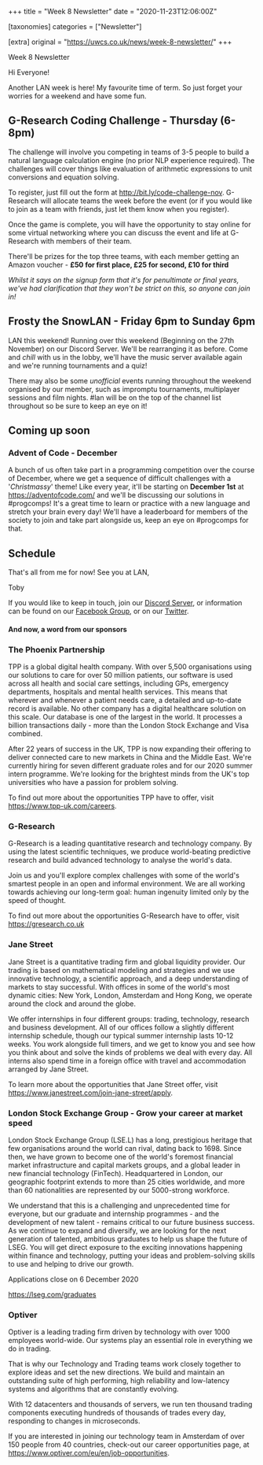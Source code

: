 +++
title = "Week 8 Newsletter"
date = "2020-11-23T12:06:00Z"

[taxonomies]
categories = ["Newsletter"]

[extra]
original = "https://uwcs.co.uk/news/week-8-newsletter/"
+++

<p>Week 8 Newsletter</p>

<!-- more -->

Hi Everyone\!

Another LAN week is here\! My favourite time of term. So just forget your worries for a weekend and have some fun.

## G-Research Coding Challenge - Thursday (6-8pm)

The challenge will involve you competing in teams of 3-5 people to build a natural language calculation engine (no prior NLP experience required). The challenges will cover things like evaluation of arithmetic expressions to unit conversions and equation solving.

To register, just fill out the form at <http://bit.ly/code-challenge-nov>. G-Research will allocate teams the week before the event (or if you would like to join as a team with friends, just let them know when you register).

Once the game is complete, you will have the opportunity to stay online for some virtual networking where you can discuss the event and life at G-Research with members of their team.

There'll be prizes for the top three teams, with each member getting an Amazon voucher - **£50 for first place, £25 for second, £10 for third**

*Whilst it says on the signup form that it's for penultimate or final years, we've had clarification that they won't be strict on this, so anyone can join in\!*

## Frosty the SnowLAN - Friday 6pm to Sunday 6pm

LAN this weekend\! Running over this weekend (Beginning on the 27th November) on our Discord Server. We'll be rearranging it as before. Come and *chill* with us in the lobby, we'll have the music server available again and we're running tournaments and a quiz\!

There may also be some *unofficial* events running throughout the weekend organised by our member, such as impromptu tournaments, multiplayer sessions and film nights. \#lan will be on the top of the channel list throughout so be sure to keep an eye on it\!

## Coming up soon

### Advent of Code - December

A bunch of us often take part in a programming competition over the course of December, where we get a sequence of difficult challenges with a '*Christmassy*' theme\! Like every year, it'll be starting on **December 1st** at <https://adventofcode.com/> and we'll be discussing our solutions in \#progcomps\! It's a great time to learn or practice with a new language and stretch your brain every day\! We'll have a leaderboard for members of the society to join and take part alongside us, keep an eye on \#progcomps for that.

## Schedule

That's all from me for now\! See you at LAN,

Toby

If you would like to keep in touch, join our [Discord Server](https://discord.uwcs.uk), or information can be found on our [Facebook Group](https://www.facebook.com/groups/warwickcompsoc/), or on our [Twitter](https://twitter.com/uwcs).

#### And now, a word from our sponsors

### The Phoenix Partnership

TPP is a global digital health company. With over 5,500 organisations using our solutions to care for over 50 million patients, our software is used across all health and social care settings, including GPs, emergency departments, hospitals and mental health services. This means that wherever and whenever a patient needs care, a detailed and up-to-date record is available. No other company has a digital healthcare solution on this scale. Our database is one of the largest in the world. It processes a billion transactions daily - more than the London Stock Exchange and Visa combined.

After 22 years of success in the UK, TPP is now expanding their offering to deliver connected care to new markets in China and the Middle East. We're currently hiring for seven different graduate roles and for our 2020 summer intern programme. We're looking for the brightest minds from the UK's top universities who have a passion for problem solving.

To find out more about the opportunities TPP have to offer, visit <https://www.tpp-uk.com/careers>.

### G-Research

G-Research is a leading quantitative research and technology company. By using the latest scientific techniques, we produce world-beating predictive research and build advanced technology to analyse the world's data.

Join us and you'll explore complex challenges with some of the world's smartest people in an open and informal environment. We are all working towards achieving our long-term goal: human ingenuity limited only by the speed of thought.

To find out more about the opportunities G-Research have to offer, visit <https://gresearch.co.uk>

### Jane Street

Jane Street is a quantitative trading firm and global liquidity provider. Our trading is based on mathematical modeling and strategies and we use innovative technology, a scientific approach, and a deep understanding of markets to stay successful. With offices in some of the world's most dynamic cities: New York, London, Amsterdam and Hong Kong, we operate around the clock and around the globe.

We offer internships in four different groups: trading, technology, research and business development. All of our offices follow a slightly different internship schedule, though our typical summer internship lasts 10-12 weeks. You work alongside full timers, and we get to know you and see how you think about and solve the kinds of problems we deal with every day. All interns also spend time in a foreign office with travel and accommodation arranged by Jane Street.

To learn more about the opportunities that Jane Street offer, visit <https://www.janestreet.com/join-jane-street/apply>.

### London Stock Exchange Group - Grow your career at market speed

London Stock Exchange Group (LSE.L) has a long, prestigious heritage that few organisations around the world can rival, dating back to 1698. Since then, we have grown to become one of the world's foremost financial market infrastructure and capital markets groups, and a global leader in new financial technology (FinTech). Headquartered in London, our geographic footprint extends to more than 25 cities worldwide, and more than 60 nationalities are represented by our 5000-strong workforce.

We understand that this is a challenging and unprecedented time for everyone, but our graduate and internship programmes - and the development of new talent - remains critical to our future business success. As we continue to expand and diversify, we are looking for the next generation of talented, ambitious graduates to help us shape the future of LSEG. You will get direct exposure to the exciting innovations happening within finance and technology, putting your ideas and problem-solving skills to use and helping to drive our growth.

Applications close on 6 December 2020

<https://lseg.com/graduates>

### Optiver

Optiver is a leading trading firm driven by technology with over 1000 employees world-wide. Our systems play an essential role in everything we do in trading.

That is why our Technology and Trading teams work closely together to explore ideas and set the new directions. We build and maintain an outstanding suite of high performing, high reliability and low-latency systems and algorithms that are constantly evolving.

With 12 datacenters and thousands of servers, we run ten thousand trading components executing hundreds of thousands of trades every day, responding to changes in microseconds.

If you are interested in joining our technology team in Amsterdam of over 150 people from 40 countries, check-out our career opportunities page, at <https://www.optiver.com/eu/en/job-opportunities>.

